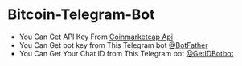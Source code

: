 # Bitcoin-Telegram-Bot
<ul>
  <li>You Can Get API Key From <a target="_blank" href="https://coinmarketcap.com/api">Coinmarketcap Api</a>
<br>
<li>You Can Get bot key from This Telegram bot <a target="_blank" href="https://web.telegram.org/z/#93372553">@BotFather</a>
<br>
<li>You Can Get Your Chat ID from This Telegram bot <a target="_blank" href="https://web.telegram.org/z/#1115273825">@GetIDBotbot</a>
</ul>
